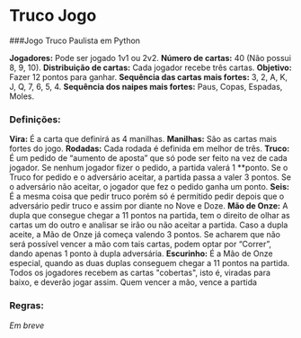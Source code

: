 # Truco Jogo
 ###Jogo Truco Paulista em Python

 **Jogadores:** Pode ser jogado 1v1 ou 2v2.
 **Número de cartas:** 40 (Não possui 8, 9, 10).
 **Distribuição de cartas:** Cada jogador recebe três cartas.
 **Objetivo:** Fazer 12 pontos para ganhar.
 **Sequência das cartas mais fortes:** 3, 2, A, K, J, Q, 7, 6, 5, 4.
 **Sequência dos naipes mais fortes:** Paus, Copas, Espadas, Moles.

 ### Definições:

 **Vira:** É a carta que definirá as 4 manilhas.
 **Manilhas:** São as cartas mais fortes do jogo.
 **Rodadas:** Cada rodada é definida em melhor de três.
 **Truco:** É um pedido de “aumento de aposta” que só pode ser feito na vez de cada jogador. Se nenhum jogador fizer o pedido, a partida valerá 1 **ponto. Se o Truco for pedido e o adversário aceitar, a partida passa a valer 3 pontos. Se o adversário não aceitar, o jogador que fez o pedido ganha um ponto.
 **Seis:** É a mesma coisa que pedir truco porém só é permitido pedir depois que o adversário pedir truco e assim por diante no Nove e Doze.
 **Mão de Onze:** A dupla que consegue chegar a 11 pontos na partida, tem o direito de olhar as cartas um do outro e analisar se irão ou não aceitar a partida. Caso a dupla aceite, a Mão de Onze já começa valendo 3 pontos. Se acharem que não será possível vencer a mão com tais cartas, podem optar por “Correr”, dando apenas 1 ponto à dupla adversária.
 **Escurinho:** É a Mão de Onze especial, quando as duas duplas conseguem chegar a 11 pontos na partida. Todos os jogadores recebem as cartas "cobertas", isto é, viradas para baixo, e deverão jogar assim. Quem vencer a mão, vence a partida


 ### Regras:

 *Em breve*




